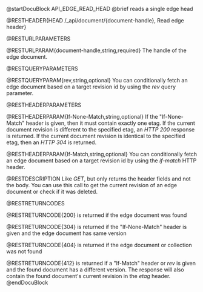 
@startDocuBlock API_EDGE_READ_HEAD
@brief reads a single edge head

@RESTHEADER{HEAD /_api/document/{document-handle}, Read edge header}

@RESTURLPARAMETERS

@RESTURLPARAM{document-handle,string,required}
The handle of the edge document.

@RESTQUERYPARAMETERS

@RESTQUERYPARAM{rev,string,optional}
You can conditionally fetch an edge document based on a target revision id by
using the *rev* query parameter.

@RESTHEADERPARAMETERS

@RESTHEADERPARAM{If-None-Match,string,optional}
If the "If-None-Match" header is given, then it must contain exactly one
etag. If the current document revision is different to the specified etag,
an *HTTP 200* response is returned. If the current document revision is
identical to the specified etag, then an *HTTP 304* is returned.

@RESTHEADERPARAM{If-Match,string,optional}
You can conditionally fetch an edge document based on a target revision id by
using the *if-match* HTTP header.

@RESTDESCRIPTION
Like *GET*, but only returns the header fields and not the body. You
can use this call to get the current revision of an edge document or check if
it was deleted.

@RESTRETURNCODES

@RESTRETURNCODE{200}
is returned if the edge document was found

@RESTRETURNCODE{304}
is returned if the "If-None-Match" header is given and the edge document has
same version

@RESTRETURNCODE{404}
is returned if the edge document or collection was not found

@RESTRETURNCODE{412}
is returned if a "If-Match" header or *rev* is given and the found
document has a different version. The response will also contain the found
document's current revision in the *etag* header.
@endDocuBlock

